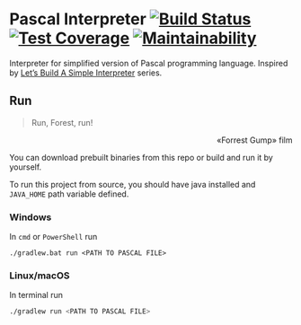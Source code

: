 # Pascal Interpreter [![Build Status](https://travis-ci.org/Mikhail57/python-interpreter.svg?branch=master)](https://travis-ci.org/Mikhail57/python-interpreter) [![Test Coverage](https://api.codeclimate.com/v1/badges/b893bc42ebbefacb11dc/test_coverage)](https://codeclimate.com/github/Mikhail57/python-interpreter/test_coverage) [![Maintainability](https://api.codeclimate.com/v1/badges/b893bc42ebbefacb11dc/maintainability)](https://codeclimate.com/github/Mikhail57/python-interpreter/maintainability)
Interpreter for simplified version of Pascal programming language. Inspired by 
[Let’s Build A Simple Interpreter](https://ruslanspivak.com/lsbasi-part1/) series.

## Run
> Run, Forest, run!
<p style="text-align: right">«Forrest Gump» film</p>

You can download prebuilt binaries from this repo or build and run it by yourself.

To run this project from source, you should have java installed and `JAVA_HOME` path variable defined.

### Windows
In `cmd` or `PowerShell` run 
```
./gradlew.bat run <PATH TO PASCAL FILE>
```

### Linux/macOS
In terminal run
```bash
./gradlew run <PATH TO PASCAL FILE>
```
